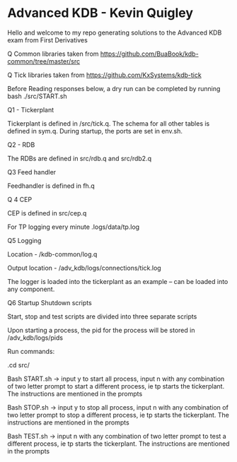 # Advanced KDB - Kevin Quigley

Hello and welcome to my repo generating solutions to the Advanced KDB exam from First Derivatives

Q Common libraries taken from https://github.com/BuaBook/kdb-common/tree/master/src

Q Tick libraries taken from https://github.com/KxSystems/kdb-tick


Before Reading responses below, a dry run can be completed by running 
bash ./src/START.sh






Q1 - Tickerplant   

Tickerplant is defined in /src/tick.q. The schema for all other tables is defined in sym.q. During startup, the ports are set in env.sh. 

Q2 - RDB 

The RDBs are defined in src/rdb.q and src/rdb2.q 

Q3 Feed handler 

Feedhandler is defined in fh.q 

Q 4 CEP 

CEP is defined in src/cep.q 

For TP logging every minute .logs/data/tp.log  

Q5 Logging   

Location - /kdb-common/log.q  

Output location - /adv_kdb/logs/connections/tick.log   

The logger is loaded into the tickerplant as an example – can be loaded into any component.  

Q6 Startup Shutdown scripts   

Start, stop and test scripts are divided into three separate scripts  

Upon starting a process, the pid for the process will be stored in /adv_kdb/logs/pids  

Run commands: 

 .cd src/ 

Bash START.sh -> input y to start all process, input n with any combination of two letter prompt to start a different process, ie tp starts the tickerplant. The instructions are mentioned in the prompts 

Bash STOP.sh -> input y to stop all process, input n with any combination of two letter prompt to stop a different process, ie tp starts the tickerplant. The instructions are mentioned in the prompts 

Bash TEST.sh -> input n with any combination of two letter prompt to test a different process, ie tp starts the tickerplant. The instructions are mentioned in the prompts 
